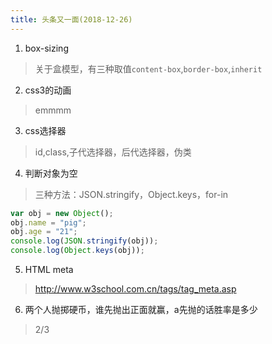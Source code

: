 ```yaml
---
title: 头条又一面(2018-12-26)
---
```

1. box-sizing
> 关于盒模型，有三种取值`content-box`,`border-box`,`inherit`
2. css3的动画
> emmmm
3. css选择器
> id,class,子代选择器，后代选择器，伪类
4. 判断对象为空
> 三种方法：JSON.stringify，Object.keys，for-in
```js
var obj = new Object();
obj.name = "pig";
obj.age = "21";
console.log(JSON.stringify(obj));
console.log(Object.keys(obj));
```
5. HTML meta
> http://www.w3school.com.cn/tags/tag_meta.asp
6. 两个人抛掷硬币，谁先抛出正面就赢，a先抛的话胜率是多少
> 2/3 